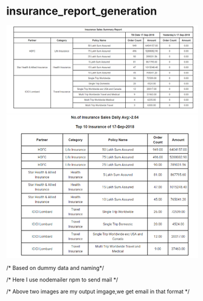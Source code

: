 # insurance_report_generation


![](output_image_1.png)
![](output_image_2.png)

/* Based on dummy data and naming*/

/* Here I use nodemailer npm to send mail */

/* Above two images are my output imgage,we get email in that format */
